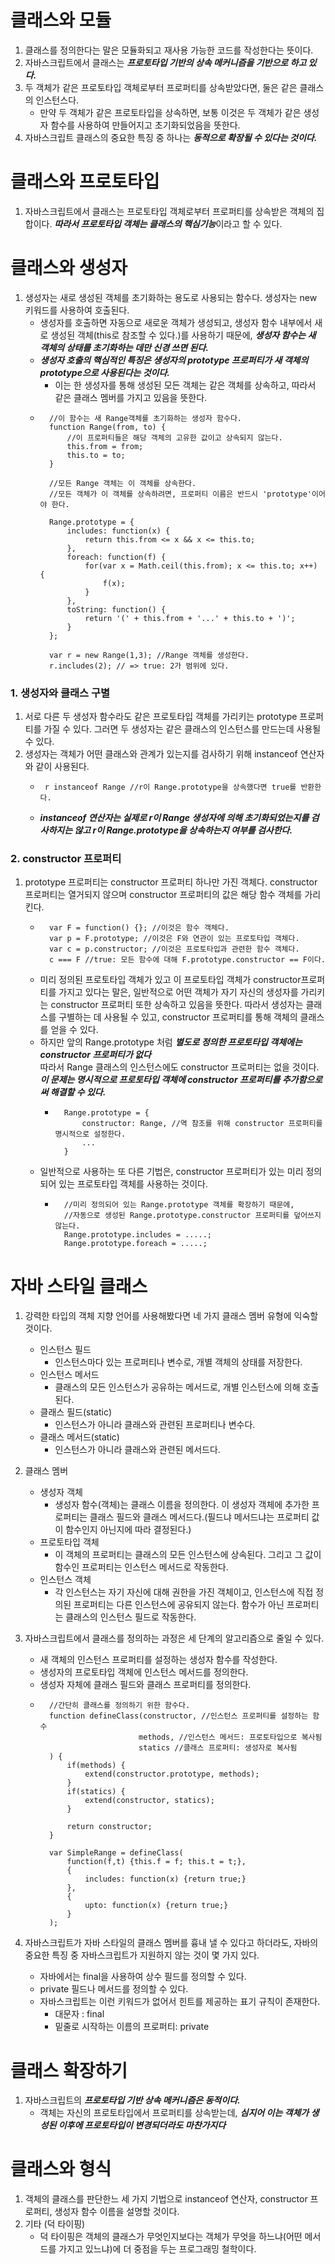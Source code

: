 # 클래스와 모듈
1. 클래스를 정의한다는 말은 모듈화되고 재사용 가능한 코드를 작성한다는 뜻이다.
2. 자바스크립트에서 클래스는 ***프로토타입 기반의 상속 메커니즘을 기반으로 하고 있다.***
3. 두 객체가 같은 프로토타입 객체로부터 프로퍼티를 상속받았다면, 둘은 같은 클래스의 인스턴스다.
    - 만약 두 객체가 같은 프로토타입을 상속하면, 보통 이것은 두 객체가 같은 생성자 함수를 사용하여 만들어지고 초기화되었음을 뜻한다.
4. 자바스크립트 클래스의 중요한 특징 중 하나는 ***동적으로 확장될 수 있다는 것이다.***

# 클래스와 프로토타입
1. 자바스크립트에서 클래스는 프로토타입 객체로부터 프로퍼티를 상속받은 객체의 집합이다. ***따라서 프로토타입 객체는 클래스의 핵심기능***이라고 할 수 있다.

# 클래스와 생성자
1. 생성자는 새로 생성된 객체를 초기화하는 용도로 사용되는 함수다. 생성자는 new 키워드를 사용하여 호출된다.
    - 생성자를 호출하면 자동으로 새로운 객체가 생성되고, 생성자 함수 내부에서 새로 생성된 객체(this로 참조할 수 있다.)를 사용하기 때문에, ***생성자 함수는 새 객체의 상태를 초기화하는 데만 신경 쓰면 된다.***
    - ***생성자 호출의 핵심적인 특징은 생성자의 prototype 프로퍼티가 새 객체의 prototype으로 사용된다는 것이다.***
        - 이는 한 생성자를 통해 생성된 모든 객체는 같은 객체를 상속하고, 따라서 같은 클래스 멤버를 가지고 있음을 뜻한다.
    - ```
        //이 함수는 새 Range객체를 초기화하는 생성자 함수다.
        function Range(from, to) {
            //이 프로퍼티들은 해당 객체의 고유한 값이고 상속되지 않는다.
            this.from = from;
            this.to = to;
        }

        //모든 Range 객체는 이 객체를 상속한다.
        //모든 객체가 이 객체를 상속하려면, 프로퍼티 이름은 반드시 'prototype'이어야 한다.

        Range.prototype = {
            includes: function(x) {
                return this.from <= x && x <= this.to;
            },
            foreach: function(f) {
                for(var x = Math.ceil(this.from); x <= this.to; x++) {
                    f(x);
                }
            },
            toString: function() {
                return '(' + this.from + '...' + this.to + ')';
            }
        };

        var r = new Range(1,3); //Range 객체를 생성한다.
        r.includes(2); // => true: 2가 범위에 있다.
        ```

### 1. 생성자와 클래스 구별
1. 서로 다른 두 생성자 함수라도 같은 프로토타입 객체를 가리키는 prototype 프로퍼티를 가질 수 있다. 그러면 두 생성자는 같은 클래스의 인스턴스를 만드는데 사용될 수 있다.
2. 생성자는 객체가 어떤 클래스와 관계가 있는지를 검사하기 위해 instanceof 연산자와 같이 사용된다.
    -  ```
        r instanceof Range //r이 Range.prototype을 상속했다면 true를 반환한다.
        ```
    - ***instanceof 연산자는 실제로 r이 Range 생성자에 의해 초기화되었는지를 검사하지는 않고 r이 Range.prototype을 상속하는지 여부를 검사한다.***

### 2. constructor 프로퍼티
1. prototype 프로퍼티는 constructor 프로퍼티 하나만 가진 객체다. constructor 프로퍼티는 열거되지 않으며 constructor 프로퍼티의 값은 해당 함수 객체를 가리킨다.
    - ```
        var F = function() {}; //이것은 함수 객체다.
        var p = F.prototype; //이것은 F와 연관이 있는 프로토타입 객체다.
        var c = p.constructor; //이것은 프로토타입과 관련한 함수 객체다.
        c === F //true: 모든 함수에 대해 F.prototype.constructor == F이다.
        ```
    - 미리 정의된 프로토타입 객체가 있고 이 프로토타입 객체가 constructor프로퍼티를 가지고 있다는 말은, 일반적으로 어떤 객체가 자기 자신의 생성자를 가리키는 constructor 프로퍼티 또한 상속하고 있음을 뜻한다. 따라서 생성자는 클래스를 구별하는 데 사용될 수 있고, constructor 프로퍼티를 통해 객체의 클래스를 얻을 수 있다.
    - 하지만 앞의 Range.prototype 처럼 ***별도로 정의한 프로토타입 객체에는 constructor 프로퍼티가 없다***      
    따라서 Range 클래스의 인스턴스에도 constructor 프로퍼티는 없을 것이다. ***이 문제는 명시적으로 프로토타입 객체에 constructor 프로퍼티를 추가함으로써 해결할 수 있다.***
        - ```
            Range.prototype = {
                constructor: Range, //역 참조를 위해 constructor 프로퍼티를 명시적으로 설정한다.
                ...
            }
            ```
    - 일반적으로 사용하는 또 다른 기법은, constructor 프로퍼티가 있는 미리 정의되어 있는 프로토타입 객체를 사용하는 것이다.
        - ```
            //미리 정의되어 있는 Range.prototype 객체를 확장하기 때문에,
            //자동으로 생성된 Range.prototype.constructor 프로퍼티를 덮어쓰지 않는다.
            Range.prototype.includes = .....;
            Range.prototype.foreach = .....;
            ```

# 자바 스타일 클래스
1. 강력한 타입의 객체 지향 언어를 사용해봤다면 네 가지 클래스 멤버 유형에 익숙할 것이다.
    - 인스턴스 필드
        - 인스턴스마다 있는 프로퍼티나 변수로, 개별 객체의 상태를 저장한다.
    - 인스턴스 메서드
        - 클래스의 모든 인스턴스가 공유하는 메서드로, 개별 인스턴스에 의해 호출된다.
    - 클래스 필드(static)
        - 인스턴스가 아니라 클래스와 관련된 프로퍼티나 변수다.
    - 클래스 메서드(static)
        - 인스턴스가 아니라 클래스와 관련된 메서드다.

2. 클래스 멤버
    - 생성자 객체
        - 생성자 함수(객체)는 클래스 이름을 정의한다. 이 생성자 객체에 추가한 프로퍼티는 클래스 필드와 클래스 메서드다.(필드냐 메서드냐는 프로퍼티 값이 함수인지 아닌지에 따라 결정된다.)
    - 프로토타입 객체
        - 이 객체의 프로퍼티는 클래스의 모든 인스턴스에 상속된다. 그리고 그 값이 함수인 프로퍼티는 인스턴스 메서드로 작동한다.
    - 인스턴스 객체
        - 각 인스턴스는 자기 자신에 대해 권한을 가진 객체이고, 인스턴스에 직접 정의된 프로퍼티는 다른 인스턴스에 공유되지 않는다. 함수가 아닌 프로퍼티는 클래스의 인스턴스 필드로 작동한다.

3. 자바스크립트에서 클래스를 정의하는 과정은 세 단계의 알고리즘으로 줄일 수 있다.
    - 새 객체의 인스턴스 프로퍼티를 설정하는 생성자 함수를 작성한다.
    - 생성자의 프로토타입 객체에 인스턴스 메서드를 정의한다.
    - 생성자 자체에 클래스 필드와 클래스 프로퍼티를 정의한다.
    - ```
        //간단히 클래스를 정의하기 위한 함수다.
        function defineClass(constructor, //인스턴스 프로퍼티를 설정하는 함수
                            methods, //인스턴스 메서드: 프로토타입으로 복사됨
                            statics //클래스 프로퍼티: 생성자로 복사됨
        ) {
            if(methods) {
                extend(constructor.prototype, methods);
            }
            if(statics) {
                extend(constructor, statics);
            }

            return constructor;
        }

        var SimpleRange = defineClass(
            function(f,t) {this.f = f; this.t = t;},
            {
                includes: function(x) {return true;}
            },
            {
                upto: function(x) {return true;}
            }
        );
        ```
4. 자바스크립트가 자바 스타일의 클래스 멤버를 흉내 낼 수 있다고 하더라도, 자바의 중요한 특징 중 자바스크립트가 지원하지 않는 것이 몇 가지 있다.
    - 자바에서는 final을 사용하여 상수 필드를 정의할 수 있다.
    - private 필드나 메서드를 정의할 수 있다.
    - 자바스크립트는 이런 키워드가 없어서 힌트를 제공하는 표기 규칙이 존재한다.
        - 대문자 : final
        - 밑줄로 시작하는 이름의 프로퍼티: private

# 클래스 확장하기
1. 자바스크립트의 ***프로토타입 기반 상속 메커니즘은 동적이다.***
    - 객체는 자신의 프로토타입에서 프로퍼티를 상속받는데, ***심지어 이는 객체가 생성된 이후에 프로토타입이 변경되더라도 마찬가지다***

# 클래스와 형식
1. 객체의 클래스를 판단한느 세 가지 기법으로 instanceof 연산자, constructor 프로퍼티, 생성자 함수 이름을 설명할 것이다.
2. 기타 (덕 타이핑)
    - 덕 타이핑은 객체의 클래스가 무엇인지보다는 객체가 무엇을 하느냐(어떤 메서드를 가지고 있느냐)에 더 중점을 두는 프로그래밍 철학이다.